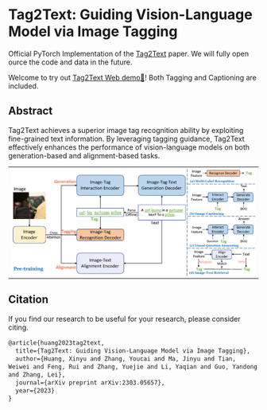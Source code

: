 # Tag2Text: Guiding Vision-Language Model via Image Tagging

Official PyTorch Implementation of the <a href="https://arxiv.org/abs/2303.05657">Tag2Text</a> paper. We will fully open ource the code and data in the future.

Welcome to try out [Tag2Text Web demo🤗](https://huggingface.co/spaces/xinyu1205/Tag2Text)! Both Tagging and Captioning are included.


## Abstract

Tag2Text achieves a superior image tag recognition ability by exploiting fine-grained text information. By leveraging tagging guidance, Tag2Text effectively enhances the performance of vision-language models on both generation-based and alignment-based tasks.

<p align="center">
 <table class="tg">
  <tr>
    <td class="tg-c3ow"><img src="framework.png" align="center" width="800" ></td>
  </tr>
</table>
</p>


## Citation
If you find our research to be useful for your research, please consider citing.

```
@article{huang2023tag2text,
  title={Tag2Text: Guiding Vision-Language Model via Image Tagging},
  author={Huang, Xinyu and Zhang, Youcai and Ma, Jinyu and Tian, Weiwei and Feng, Rui and Zhang, Yuejie and Li, Yaqian and Guo, Yandong and Zhang, Lei},
  journal={arXiv preprint arXiv:2303.05657},
  year={2023}
}
```




